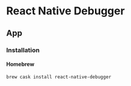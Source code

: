 # React Native Debugger

## App

### Installation

#### Homebrew

```sh
brew cask install react-native-debugger
```

